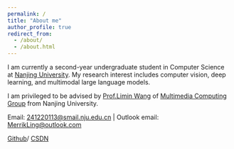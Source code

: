 ```yaml
---
permalink: /
title: "About me"
author_profile: true
redirect_from: 
  - /about/
  - /about.html
---
```


I am currently a second-year undergraduate student in Computer Science at [Nanjing University](https://www.nju.edu.cn/). My research interest includes computer vision, deep learning, and multimodal large language models.

I am privileged to be advised by [Prof.Limin Wang](https://wanglimin.github.io/) of [Multimedia Computing Group](https://mcg.nju.edu.cn/en/index.html) from Nanjing University.

Email: 241220113@smail.nju.edu.cn | Outlook email: MerrikLing@outlook.com

[Github](https://github.com/MerrikLing)/ [CSDN](https://blog.csdn.net/2403_87029609?type=blog)

